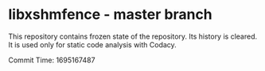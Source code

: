 # libxshmfence - master branch

This repository contains frozen state of the repository.
Its history is cleared. It is used only for static code
analysis with Codacy.

Commit Time: 1695167487